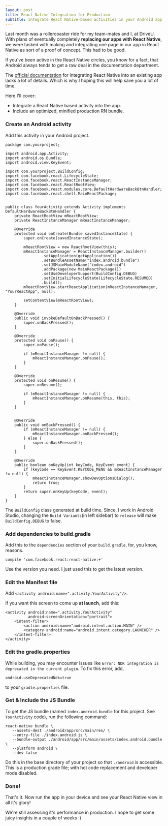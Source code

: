 ```yaml
---
layout: post
title: React Native Integration for Production
subtitle: Integrate React Native-based activities in your Android app
---
```


Last month was a rollercoaster ride for my team-mates and I, at DriveU. With plans of eventually completely **replacing our apps with React Native**, we were tasked with making and integrating one page in our app in React Native as sort of a proof of concept. This had to be good.

If you've been active in the React Native circles, you know for a fact, that Android always tends to get a raw deal in the documentation department.

The [official documentation](https://facebook.github.io/react-native/docs/embedded-app-android.html) for integrating React Native into an existing app lacks a lot of details. Which is why I hoping this will help save you a lot of time.

Here I'll cover:

* Integrate a React Native based activity into the app.
* Include an optimized, minified production RN bundle.


### Create an Android activity
Add this activity in your Android project.

```
package com.yourproject;

import android.app.Activity;
import android.os.Bundle;
import android.view.KeyEvent;

import com.yourproject.BuildConfig;
import com.facebook.react.LifecycleState;
import com.facebook.react.ReactInstanceManager;
import com.facebook.react.ReactRootView;
import com.facebook.react.modules.core.DefaultHardwareBackBtnHandler;
import com.facebook.react.shell.MainReactPackage;


public class YourActivity extends Activity implements DefaultHardwareBackBtnHandler {
    private ReactRootView mReactRootView;
    private ReactInstanceManager mReactInstanceManager;

    @Override
    protected void onCreate(Bundle savedInstanceState) {
        super.onCreate(savedInstanceState);

        mReactRootView = new ReactRootView(this);
        mReactInstanceManager = ReactInstanceManager.builder()
                .setApplication(getApplication())
                .setBundleAssetName("index.android.bundle")
                .setJSMainModuleName("index.android")
                .addPackage(new MainReactPackage())
                .setUseDeveloperSupport(BuildConfig.DEBUG)
                .setInitialLifecycleState(LifecycleState.RESUMED)
                .build();
        mReactRootView.startReactApplication(mReactInstanceManager, "YourReactApp", null);

        setContentView(mReactRootView);
    }

    @Override
    public void invokeDefaultOnBackPressed() {
        super.onBackPressed();
    }

    @Override
    protected void onPause() {
        super.onPause();

        if (mReactInstanceManager != null) {
            mReactInstanceManager.onPause();
        }
    }

    @Override
    protected void onResume() {
        super.onResume();

        if (mReactInstanceManager != null) {
            mReactInstanceManager.onResume(this, this);
        }
    }


    @Override
    public void onBackPressed() {
        if (mReactInstanceManager != null) {
            mReactInstanceManager.onBackPressed();
        } else {
            super.onBackPressed();
        }
    }

    @Override
    public boolean onKeyUp(int keyCode, KeyEvent event) {
        if (keyCode == KeyEvent.KEYCODE_MENU && mReactInstanceManager != null) {
            mReactInstanceManager.showDevOptionsDialog();
            return true;
        }
        return super.onKeyUp(keyCode, event);
    }
}

```
The `BuildConfig` class generated at build time. Since, I work in Android Studio, changing the `Build Variants`(in left sidebar) to `release` will make `BuildConfig.DEBUG` to false.

### Add dependencies to build.gradle
Add this to the `dependencies` section of your `build.gradle`, for, you know, reasons.

```
compile 'com.facebook.react:react-native:+'
```

Use the version you need. I just used this to get the latest version.

### Edit the Manifest file

Add `<activity android:name=".activity.YourActivity"/>`.

If you want this screen to come up **at launch**, add this:

```
<activity android:name=".activity.YourActivity"
          android:screenOrientation="portrait">
    <intent-filter>
        <action android:name="android.intent.action.MAIN" />
        <category android:name="android.intent.category.LAUNCHER" />
    </intent-filter>
</activity>
```

### Edit the gradle.properties

While building, you may encounter issues like `Error: NDK integration is deprecated in the current plugin`. To fix this error, add,

```
android.useDeprecatedNdk=true
```
to your `gradle.properties` file.

### Get & Include the JS Bundle

To get the JS bundle (named `index.android.bundle` for this project. See `YourActivity` code), run the following command:

```
react-native bundle \
   --assets-dest ./android/app/src/main/res/ \
   --entry-file ./index.android.js \
   --bundle-output ./android/app/src/main/assets/index.android.bundle \
   --platform android \
   --dev false
```

Do this in the base directory of your project so that `./android` is accessible. This is a production grade file; with hot code replacement and developer mode disabled.

### Done!

That's it. Now run the app in your device and see your React Native view in all it's glory!

We're still assessing it's performance in production. I hope to get some juicy insights in a couple of weeks :)

